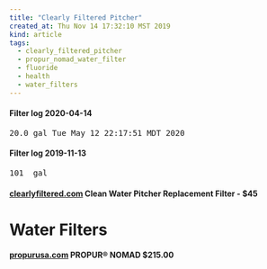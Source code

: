 ```yaml
---
title: "Clearly Filtered Pitcher"
created_at: Thu Nov 14 17:32:10 MST 2019
kind: article
tags:
  - clearly_filtered_pitcher
  - propur_nomad_water_filter
  - fluoride
  - health
  - water_filters
---
```


<h4>Filter log 2020-04-14</h4>
<pre>
20.0 gal Tue May 12 22:17:51 MDT 2020
</pre>

<h4>Filter log 2019-11-13</h4>
<pre>
101  gal
</pre>

<h4>
  <a href="https://www.clearlyfiltered.com/products/clean-water-pitcher-replacement-filter" target="_blank">clearlyfiltered.com</a>
  Clean Water Pitcher Replacement Filter - $45
</h4>

<h1>Water Filters</h1>
<h4>
  <a href="https://www.propurusa.com/Propur-Nomad-Gravity-Water-Filter-Systems.html" target="_blank">propurusa.com</a>
  PROPUR® NOMAD $215.00
</h4>

<!--
html boilerplate fragments
<a href="" target="_blank"></a>
<a name=""></a>
<img src="" width="400px">
<ul>
  <li></li>
  <li><a href="" target="_blank"></a></li>
</ul>
<pre>
</pre>
<p style="margin-bottom: 2em;"></p>
<hr style="border: 0; height: 3px; background: #333; background-image: linear-gradient(to right, #ccc, #333, #ccc);">
<pre><code>
</code></pre>
<math xmlns='http://www.w3.org/1998/Math/MathML' display='block'>
</math>
:-->
